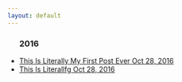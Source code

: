 ```yaml
---
layout: default
---
```

<div>
        <ul id="removeBullets">
          <h3 class="h3year">2016</h3>
              <li><a href="https://rlaborce.github.io/dev/first-post-ever">
                <div>
                <span class="title">This Is Literally My First Post Ever</span>
                <span class="date">Oct 28, 2016</span>
                </div>
                </a>
              </li>
                            <li><a href="https://rlaborce.github.io/dev/first-post-ever">
                <div>
                <span class="title">This Is Literallfg</span>
                <span class="date">Oct 28, 2016</span>
                </div>
                </a>
              </li>
        </ul>
</div>
